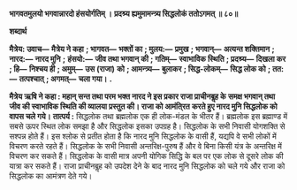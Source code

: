 **भागवतमुलयो भगवान्नारदो हंसयोर्गतिम् ।** **प्रदश्र्य ह्यमुमामन्त्र्य सिद्धलोकं ततोऽगमत् ॥ ८०॥** 

**शब्दार्थ** 

**मैत्रेय: उवाच—** **मैत्रेय ने कहा** **; भागवत—** **भक्तों का** **; मुलय:—** **प्रमुख** **; भगवान्—** **अत्यन्त शक्तिमान** **; नारद:—** **नारद मुनि** **;** **हंसयो:—** **जीव तथा भगवान् की** **; गतिम्—** **स्वाभाविक स्थिति** **; प्रदश्र्य—** **दिखला कर** **; हि—** **निश्चय ही** **; अमुम्—** **उस (राजा)** **को** **; आमन्त्र्य—** **बुलाकर** **; सिद्ध-लोकम्—** **सिद्ध लोक को** **; तत:—** **तत्पश्चात्** **; अगमत्—** **चला गया।** **.** 

**मैत्रेय ऋषि ने कहा : महान् सन्त तथा परम भक्त नारद ने इस प्रकार राजा प्राचीनबॢह के** **समक्ष भगवान् तथा जीव की स्वाभाविक स्थिति की व्यालया प्रस्तुत की। राजा को आमंति्रत** **करते हुए नारद मुनि सिद्धलोक को वापस चले गये।** **तात्पर्य :** सिद्धलोक तथा ब्रह्मलोक एक ही लोक-मंडल के भीतर हैं। ब्रह्मलोक इस ब्रह्माण्ड में सबसे ऊपर स्थित लोक समझा है और सिद्धलोक इसका उपग्रह है। सिद्धलोक के सभी निवासी योगशक्ति से सश्पन्न होते हैं। इस श्लोक से प्रतीत होता है कि नारद मुनि सिद्धलोक के वासी हैं, यद्यपि वे सभी लोकों में विचरण करते रहते हैं। सिद्धलोक के सभी निवासी अन्तरिक्ष-पुरुष हैं और वे बिना किसी यंत्र के अन्तरिक्ष में विचरण कर सकते हैं। सिद्धलोक के वासी मात्र अपनी योगिक सिद्धि के बल पर एक लोक से दूसरे लोक की यात्रा कर सकते हैं। राजा प्राचीनबॢह को उपदेश देने के बाद नारद मुनि सिद्धलोक को चले गये और राजा को सिद्धलोक का आमंत्रण देते गये।  